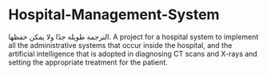 # Hospital-Management-System
الترجمة طويلة جدًا ولا يمكن حفظها. A project for a hospital system to implement all the administrative systems that occur inside the hospital, and the artificial intelligence that is adopted in diagnosing CT scans and X-rays and setting the appropriate treatment for the patient.
